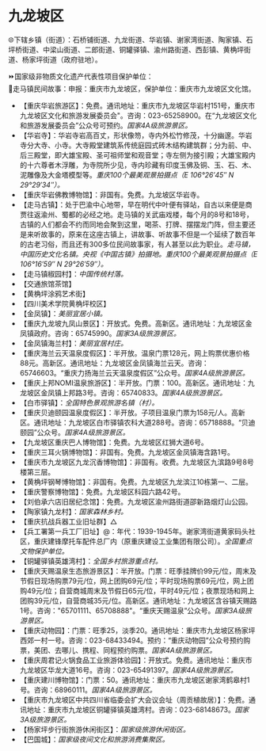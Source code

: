 # 九龙坡区  
🌐下辖乡镇（街道）：石桥铺街道、九龙街道、华岩镇、谢家湾街道、陶家镇、石坪桥街道、中梁山街道、二郎街道、铜罐驿镇、渝州路街道、西彭镇、黄桷坪街道、杨家坪街道（政府驻地）。  
  
⏩国家级非物质文化遗产代表性项目保护单位：  
🔸走马镇民间故事：申报：重庆市九龙坡区，保护单位：重庆市九龙坡区文化馆。  
  
* 【重庆华岩旅游区】：免费。通讯地址：重庆市九龙坡区华岩村151号，重庆市九龙坡区文化和旅游发展委员会"。咨询：023-65258900。在“九龙坡区文化和旅游发展委员会”公众号可预约。*国家4A级旅游景区。*  
* 【华岩寺】：华岩寺岩高百丈，形状像笏，寺内外松竹修茂，十分幽邃。华岩寺分大寺、小寺。大寺殿堂建筑系传统庭园式砖木结构建筑群；分为前、中、后三殿堂，即大雄宝殿、圣可祖师堂和观音堂；寺左侧为接引殿；大雄宝殿内的十六尊者木浮雕，为寺院所少见，寺内珍藏有印度玉佛及铜、玉、石、木、泥雕像及大金塔模型等。*重庆100个最美观景拍摄点（E 106°26′45″ N 29°29′34″）。*
* 【重庆华岩佛教博物馆】：非国有。免费。九龙坡区华岩寺。
* 【走马古镇】：处于巴渝中心地带，早在明代中叶便有驿站，自古以来便是商贾往返渝州、蜀都的必经之地。走马镇的关武庙戏楼，每个月的8号和18号，古镇的人们都会不约而同地会聚到这里，喝茶、打牌、摆摆龙门阵，但主要还是来听故事的，原来在这座古镇上，讲故事、听故事不但是一个延续了数百年的古老习俗，而且还有300多位民间故事家，有人甚至以此为职业。*走马镇，中国历史文化名镇。央视《中国古镇》拍摄地。重庆100个最美观景拍摄点（E 106°16′59″ N 29°26′59″）。*
* 【走马镇椒园村】：*中国传统村落。*
* 【交通旅馆茶馆】
* 【黄桷坪涂鸦艺术街】
* 【四川美术学院黄桷坪校区】
* 【金凤镇】：*美丽宜居小镇。*
* 【重庆九龙坡九凤山景区】：开放式。免费。高新区。通讯地址：九龙坡区金凤镇政府。咨询：65745990。*国家3A级旅游景区。*  
* 【金凤镇海兰村】：*美丽宜居村庄。*
* 【重庆海兰云天温泉度假区】：半开放。温泉门票128元，网上购票优惠价格88元。高新区。通讯地址：九龙坡区金凤镇海兰云天。咨询：65746603。“重庆力扬海兰云天温泉度假区”公众号。*国家4A级旅游景区。*  
* 【重庆上邦NOMI温泉旅游区】：半开放。门票：100。高新区。通讯地址：九龙坡区金凤镇上邦路3号。咨询：65740833。*国家4A级旅游景区。*  
* 【白市驿镇】：*全国特色景观旅游名镇（村）。*
* 【重庆贝迪颐园温泉度假区】：半开放。子项目温泉门票为158元/人。高新区。通讯地址：九龙坡区白市驿镇农科大道288号。咨询：65718888。“贝迪颐园”公众号。*国家4A级旅游景区。*  
* 【九龙坡区重庆巴人博物馆】：免费。九龙坡区红狮大道6号。
* 【重庆三耳火锅博物馆】：非国有。免费。九龙坡区金凤镇海含路1号。
* 【重庆市九龙坡区九龙沉香博物馆】：非国有。收费。九龙坡区九滨路9号8号楼第三层。
* 【黄桷坪钢琴博物馆】：非国有。免费。九龙坡区九龙滨江10栋第一、二层。
* 【重庆警察博物馆】：免费。九龙坡区科园六路42号。
* 【刘伯承六店旧居纪念馆】：免费。九龙坡区渝州路街道邵新路烟灯山公园。
* 【陶家镇九龙村】：*国家森林乡村。*
* 【重庆抗战兵器工业旧址群】△
* 【兵工署第一兵工厂旧址】@：年代：1939-1945年。谢家湾街道黄家码头社区，重庆建锋摩托车配件总厂内（原重庆建设工业集团有限公司）。*全国重点文物保护单位。*
* 【铜罐驿镇英雄湾村】：*全国乡村旅游重点村。*  
* 【重庆天赐温泉生态旅游景区】：半开放。门票：旺季挂牌价99元/位，周末及节假日现场购票79元/位，网上团购69元/位；平时现场购票69元/位，网上团购49元/位；自营商城周末及节假日65元/位，平时49元/位；夜票现场和网上团购39元/位，自营商城35元/位。高新区。通讯地址：九龙坡区含谷镇天赐路1号。咨询："65701111、65708888"。“重庆天赐温泉”公众号。*国家3A级旅游景区。*  
* 【重庆动物园】：门票：旺季25，淡季20。通讯地址：重庆市九龙坡区杨家坪西郊一村一号。咨询：023-68433494。预约：“重庆动物园”公众号预约购票，美团、去哪儿、携程、同程预约购票。*国家4A级旅游景区。*  
* 【重庆周君记火锅食品工业旅游体验园】：开放式。免费。通讯地址：重庆市九龙坡区华龙大道16号。咨询：023-65491397。*国家4A级旅游景区。*  
* 【重庆建川博物馆】：门票：50。通讯地址：重庆市九龙坡区谢家湾鹤皋村1号。咨询：68960111。*国家4A级旅游景区。*  
* 【重庆市九龙坡区中共四川省临委会扩大会议会址（周贡植故居）】：免费。通讯地址：重庆市九龙坡区铜罐驿镇英雄湾村。咨询：023-68148673。*国家3A级旅游景区。*  
* 【杨家坪步行街旅游休闲街区】：*国家级旅游休闲街区。*  
* 【巴国城】：*国家级夜间文化和旅游消费集聚区。*